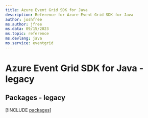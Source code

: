 ```yaml
---
title: Azure Event Grid SDK for Java
description: Reference for Azure Event Grid SDK for Java
author: joshfree
ms.author: jfree
ms.data: 09/15/2023
ms.topic: reference
ms.devlang: java
ms.service: eventgrid
---
```

# Azure Event Grid SDK for Java - legacy
## Packages - legacy
[!INCLUDE [packages](event-grid-index.md)]